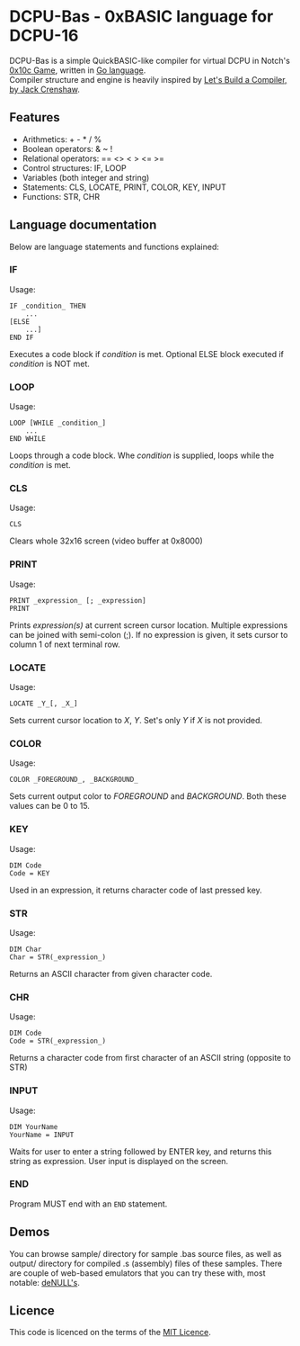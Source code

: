 # DCPU-Bas - 0xBASIC language for DCPU-16

DCPU-Bas is a simple QuickBASIC-like compiler for virtual DCPU in Notch's [0x10c Game](http://www.0x10c.com), written in [Go language](http://golang.org).  
Compiler structure and engine is heavily inspired by [Let's Build a Compiler, by Jack Crenshaw](http://compilers.iecc.com/crenshaw/).

## Features

* Arithmetics: + - * / %
* Boolean operators: & ~ !
* Relational operators: == <> < > <= >=
* Control structures: IF, LOOP
* Variables (both integer and string)
* Statements: CLS, LOCATE, PRINT, COLOR, KEY, INPUT
* Functions: STR, CHR

## Language documentation

Below are language statements and functions explained:

### IF

Usage:

```
IF _condition_ THEN
	...
[ELSE
	...]
END IF
```

Executes a code block if _condition_ is met. Optional ELSE block executed if _condition_ is NOT met.

### LOOP

Usage:

```
LOOP [WHILE _condition_]
	...
END WHILE
```

Loops through a code block. Whe _condition_ is supplied, loops while the _condition_ is met.

### CLS

Usage:

```
CLS
```

Clears whole 32x16 screen (video buffer at 0x8000)

### PRINT

Usage:

```
PRINT _expression_ [; _expression]
PRINT
```

Prints _expression(s)_ at current screen cursor location. Multiple expressions can be joined with semi-colon (;). If no expression is given, it sets cursor to column 1 of next terminal row.

### LOCATE

Usage:

```
LOCATE _Y_[, _X_]
```

Sets current cursor location to _X_, _Y_. Set's only _Y_ if _X_ is not provided.

### COLOR

Usage:

```
COLOR _FOREGROUND_, _BACKGROUND_
```

Sets current output color to _FOREGROUND_ and _BACKGROUND_. Both these values can be 0 to 15.

### KEY

Usage:

```
DIM Code
Code = KEY 
```

Used in an expression, it returns character code of last pressed key.

### STR

Usage:

```
DIM Char
Char = STR(_expression_)
```

Returns an ASCII character from given character code.

### CHR

Usage:

```
DIM Code
Code = STR(_expression_)
```

Returns a character code from first character of an ASCII string (opposite to STR)

### INPUT

Usage:

```
DIM YourName
YourName = INPUT
```

Waits for user to enter a string followed by ENTER key, and returns this string as expression. User input is displayed on the screen.

### END

Program MUST end with an ```END``` statement.

## Demos

You can browse sample/ directory for sample .bas source files, as well as output/ directory for compiled .s (assembly) files of these samples.
There are couple of web-based emulators that you can try these with, most notable: [deNULL's](http://denull.ru/dcpu/dcpu.htm).

## Licence

This code is licenced on the terms of the [MIT Licence](http://www.opensource.org/licenses/mit-license.php).

